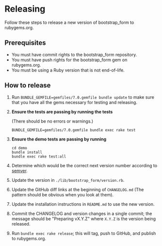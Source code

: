 # Releasing

Follow these steps to release a new version of bootstrap_form to rubygems.org.

## Prerequisites

* You must have commit rights to the bootstrap_form repository.
* You must have push rights for the bootstrap_form gem on rubygems.org.
* You must be using a Ruby version that is not end-of-life.

## How to release

1. Run `BUNDLE_GEMFILE=gemfiles/7.0.gemfile bundle update` to make sure that you have all the gems necessary for testing and releasing.
2. **Ensure the tests are passing by running the tests**

   (There should be no errors or warnings.)

       BUNDLE_GEMFILE=gemfiles/7.0.gemfile bundle exec rake test

2. **Ensure the demo tests are passing by running**

       cd demo
       bundle install
       bundle exec rake test:all

3. Determine which would be the correct next version number according to [semver](http://semver.org/).
4. Update the version in `./lib/bootstrap_form/version.rb`.
5. Update the GitHub diff links at the beginning of `CHANGELOG.md` (The pattern should be obvious when you look at them).
6. Update the installation instructions in `README.md` to use the new version.
7. Commit the CHANGELOG and version changes in a single commit; the message should be "Preparing vX.Y.Z" where `X.Y.Z` is the version being released.
8. Run `bundle exec rake release`; this will tag, push to GitHub, and publish to rubygems.org.

